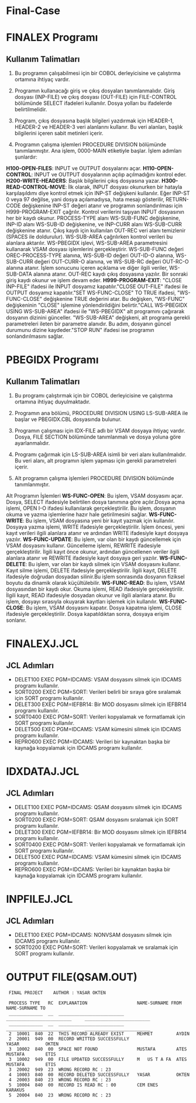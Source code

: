 # Final-Case

# FINALEX Programı

## Kullanım Talimatları
1. Bu programın çalışabilmesi için bir COBOL derleyicisine ve çalıştırma ortamına ihtiyaç vardır.

2. Programın kullanacağı giriş ve çıkış dosyaları tanımlanmalıdır. Giriş dosyası (INP-FILE) ve çıkış dosyası (OUT-FILE) için FILE-CONTROL bölümünde SELECT ifadeleri kullanılır. Dosya yolları bu ifadelerde belirtilmelidir.

3. Program, çıkış dosyasına başlık bilgileri yazdırmak için HEADER-1, HEADER-2 ve HEADER-3 veri alanlarını kullanır. Bu veri alanları, başlık bilgilerini içeren sabit metinleri içerir.

4. Programın çalışma işlemleri PROCEDURE DIVISION bölümünde tanımlanmıştır. Ana işlem, 0000-MAIN etiketiyle başlar. İşlem adımları şunlardır:

**H100-OPEN-FILES**: INPUT ve OUTPUT dosyalarını açar.
**H110-OPEN-CONTROL**: INPUT ve OUTPUT dosyalarının açılıp açılmadığını kontrol eder.
**H200-WRITE-HEADERS**: Başlık bilgilerini çıkış dosyasına yazar.
**H300-READ-CONTROL-MOVE**: İlk olarak, INPUT dosyası okunurken bir hatayla karşılaşıldımı diye kontrol etmek için INP-ST değişkeni kullanılır. Eğer INP-ST 0 veya 97 değilse, yani dosya açılamadıysa, hata mesajı gösterilir, RETURN-CODE değişkenine INP-ST değeri atanır ve programın sonlandırılması için H999-PROGRAM-EXIT çağrılır.
Kontrol verilerini taşıyan INPUT dosyasının her bir kaydı okunur. PROCESS-TYPE alanı WS-SUB-FUNC değişkenine, INP-ID alanı WS-SUB-ID değişkenine, ve INP-CURR alanı WS-SUB-CURR değişkenine atanır.
Çıkış kaydı için kullanılan OUT-REC veri alanı temizlenir (SPACES ile doldurulur).
WS-SUB-AREA çağrılırken kontrol verileri bu alanlara aktarılır.
WS-PBEGIDX işlevi, WS-SUB-AREA parametresini kullanarak VSAM dosyası işlemlerini gerçekleştirir.
WS-SUB-FUNC değeri OREC-PROCESS-TYPE alanına, WS-SUB-ID değeri OUT-ID-O alanına, WS-SUB-CURR değeri OUT-CURR-O alanına, ve WS-SUB-RC değeri OUT-RC-O alanına atanır.
İşlem sonucunu içeren açıklama ve diğer ilgili veriler, WS-SUB-DATA alanına atanır.
OUT-REC kaydı çıkış dosyasına yazılır.
Bir sonraki giriş kaydı okunur ve işlem devam eder.
**H999-PROGRAM-EXIT**: "CLOSE INP-FILE" ifadesi ile INPUT dosyamız kapatılır."CLOSE OUT-FILE" ifadesi ile OUTPUT dosyamız kapatılır."SET WS-FUNC-CLOSE" TO TRUE ifadesi, "WS-FUNC-CLOSE" değişkenine TRUE değerini atar. Bu değişken, "WS-FUNC" değişkeninin "CLOSE" işlemine yönlendirildiğini belirtir."CALL WS-PBEGIDX USING WS-SUB-AREA" ifadesi ile "WS-PBEGIDX" alt programını çağırarak dosyanın dizinini günceller. "WS-SUB-AREA" değişkeni, alt programa gerekli parametreleri ileten bir parametre alanıdır. Bu adım, dosyanın güncel durumunu dizine kaydeder."STOP RUN" ifadesi ise programın sonlandırılmasını sağlar.

# PBEGIDX Programı

## Kullanım Talimatları
1. Bu programı çalıştırmak için bir COBOL derleyicisine ve çalıştırma ortamına ihtiyaç duyulmaktadır.

2. Programın ana bölümü, PROCEDURE DIVISION USING LS-SUB-AREA ile başlar ve PBEGIDX.CBL dosyasında bulunur.

3. Programın çalışması için IDX-FILE adlı bir VSAM dosyaya ihtiyaç vardır. Dosya, FILE SECTION bölümünde tanımlanmalı ve dosya yoluna göre ayarlanmalıdır.

4. Programı çağırmak için LS-SUB-AREA isimli bir veri alanı kullanılmalıdır. Bu veri alanı, alt programın işlem yapması için gerekli parametreleri içerir.

5. Alt programın çalışma işlemleri PROCEDURE DIVISION bölümünde tanımlanmıştır.

Alt Programın İşlemleri
**WS-FUNC-OPEN**: Bu işlem, VSAM dosyasını açar. Dosya, SELECT ifadesiyle belirtilen dosya tanımına göre açılır.Dosya açma işlemi, OPEN I-O ifadesi kullanılarak gerçekleştirilir. Bu işlem, dosyanın okuma ve yazma işlemlerine hazır hale getirilmesini sağlar.
**WS-FUNC-WRITE**: Bu işlem, VSAM dosyasına yeni bir kayıt yazmak için kullanılır. Dosyaya yazma işlemi, WRITE ifadesiyle gerçekleştirilir. İşlem öncesi, yeni kayıt verileri ilgili alanlara atanır ve ardından WRITE ifadesiyle kayıt dosyaya yazılır.
 **WS-FUNC-UPDATE**: Bu işlem, var olan bir kaydı güncellemek için VSAM dosyasını kullanır. Güncelleme işlemi, REWRITE ifadesiyle gerçekleştirilir. İlgili kayıt önce okunur, ardından güncellenen veriler ilgili alanlara atanır ve REWRITE ifadesiyle kayıt dosyaya geri yazılır.
**WS-FUNC-DELETE**: Bu işlem, var olan bir kaydı silmek için VSAM dosyasını kullanır. Kayıt silme işlemi, DELETE ifadesiyle gerçekleştirilir. İlgili kayıt, DELETE ifadesiyle doğrudan dosyadan silinir.Bu işlem sonrasında dosyanın fiziksel boyutu da dinamik olarak küçültülebilir.
**WS-FUNC-READ**: Bu işlem, VSAM dosyasından bir kaydı okur. Okuma işlemi, READ ifadesiyle gerçekleştirilir. İlgili kayıt, READ ifadesiyle dosyadan okunur ve ilgili alanlara atanır. Bu işlem, dosyayı sırasıyla okuyarak kayıtları işlemek için kullanılır.
**WS-FUNC-CLOSE**: Bu işlem, VSAM dosyasını kapatır. Dosya kapatma işlemi, CLOSE ifadesiyle gerçekleştirilir. Dosya kapatıldıktan sonra, dosyaya erişim sonlanır.

# FINALEXJ.JCL

## JCL Adımları 

* DELET100 EXEC PGM=IDCAMS: VSAM dosyasını silmek için IDCAMS programı kullanılır.
* SORT0200 EXEC PGM=SORT: Verileri belirli bir sıraya göre sıralamak için SORT programı kullanılır.
* DELET300 EXEC PGM=IEFBR14: Bir MOD dosyasını silmek için IEFBR14 programı kullanılır.
* SORT0400 EXEC PGM=SORT: Verileri kopyalamak ve formatlamak için SORT programı kullanılır.
* DELET500 EXEC PGM=IDCAMS: VSAM kümesini silmek için IDCAMS programı kullanılır.
* REPRO600 EXEC PGM=IDCAMS: Verileri bir kaynaktan başka bir kaynağa kopyalamak için IDCAMS programı kullanılır.

# IDXDATAJ.JCL

## JCL Adımları 

* DELET100 EXEC PGM=IDCAMS: QSAM dosyasını silmek için IDCAMS programı kullanılır.
* SORT0200 EXEC PGM=SORT: QSAM dosyasını sıralamak için SORT programı kullanılır.
* DELET300 EXEC PGM=IEFBR14: Bir MOD dosyasını silmek için IEFBR14 programı kullanılır.
* SORT0400 EXEC PGM=SORT: Verileri kopyalamak ve formatlamak için SORT programı kullanılır.
* DELET500 EXEC PGM=IDCAMS: VSAM kümesini silmek için IDCAMS programı kullanılır.
* REPRO600 EXEC PGM=IDCAMS: Verileri bir kaynaktan başka bir kaynağa kopyalamak için IDCAMS programı kullanılır.

# INPFILEJ.JCL

## JCL Adımları

* DELET100 EXEC PGM=IDCAMS: NONVSAM dosyasını silmek için IDCAMS programı kullanılır.
* SORT0200 EXEC PGM=SORT: Verileri kopyalamak ve sıralamak için SORT programı kullanılır.

# OUTPUT FILE(QSAM.OUT)

```vbnet
 FINAL PROJECT    AUTHOR : YASAR OKTEN
 
 PROCESS TYPE   RC  EXPLANATION                   NAME-SURNAME FROM             NAME-SURNAME TO
 _____________  __  _________________________     _________________________     _________________________
 _____________  __  _________________________     _________________________     _________________________
 2  10001  840  22  THIS RECORD ALREADY EXIST     MEHMET         AYDIN
 2  20001  949  00  RECORD WRITTED SUCCESSFULLY                                 YASAR          OKTEN
 3  10002  840  00  SPACE NOT FOUND               MUSTAFA        ATES           MUSTAFA        ETIS
 3  10002  949  00  FILE UPDATED SUCCESSFULLY     M   US T A FA  ATES           MUSTAFA        ETIS
 3  20002  949  23  WRONG RECORD RC : 23
 4  10003  840  00  RECORD DELETED SUCCESSFULLY   YASAR          OKTEN
 4  20003  840  23  WRONG RECORD RC : 23
 5  10004  840  00  RECORD IS READ RC : 00        CEM ENES       KARAKUS
 5  20004  840  23  WRONG RECORD RC : 23
```